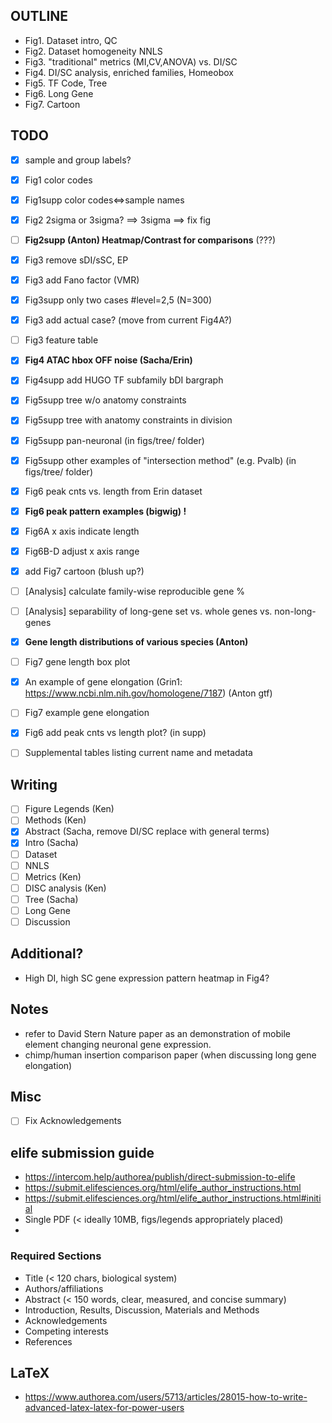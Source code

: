 ## OUTLINE
- Fig1. Dataset intro, QC
- Fig2. Dataset homogeneity NNLS
- Fig3. "traditional" metrics (MI,CV,ANOVA) vs. DI/SC
- Fig4. DI/SC analysis, enriched families, Homeobox
- Fig5. TF Code, Tree
- Fig6. Long Gene
- Fig7. Cartoon

## TODO
- [x] sample and group labels?
- [x] Fig1 color codes
- [x] Fig1supp color codes<=>sample names
- [x] Fig2 2sigma or 3sigma? ==> 3sigma ==> fix fig
- [ ] **Fig2supp (Anton) Heatmap/Contrast for comparisons** (???)
- [x] Fig3 remove sDI/sSC, EP
- [x] Fig3 add Fano factor (VMR)
- [x] Fig3supp only two cases #level=2,5 (N=300)
- [x] Fig3 add actual case? (move from current Fig4A?)
- [ ] Fig3 feature table
- [x] **Fig4 ATAC hbox OFF noise (Sacha/Erin)**
- [x] Fig4supp add HUGO TF subfamily bDI bargraph
- [x] Fig5supp tree w/o anatomy constraints
- [x] Fig5supp tree with anatomy constraints in division
- [x] Fig5supp pan-neuronal (in figs/tree/ folder)
- [x] Fig5supp other examples of "intersection method" (e.g. Pvalb) (in figs/tree/ folder)
- [x] Fig6 peak cnts vs. length from Erin dataset
- [x] **Fig6 peak pattern examples (bigwig) !**
- [x] Fig6A x axis indicate length
- [x] Fig6B-D adjust x axis range
- [x] add Fig7 cartoon (blush up?)
- [ ] [Analysis] calculate family-wise reproducible gene %
- [ ] [Analysis] separability of long-gene set vs. whole genes vs. non-long-genes
- [x] **Gene length distributions of various species (Anton)**
- [ ] Fig7 gene length box plot
- [x] An example of gene elongation (Grin1: https://www.ncbi.nlm.nih.gov/homologene/7187) (Anton gtf)
- [ ] Fig7 example gene elongation
- [x] Fig6 add peak cnts vs length plot? (in supp)
- [ ] Supplemental tables listing current name and metadata

 
## Writing
- [ ] Figure Legends (Ken)
- [ ] Methods (Ken)
- [x] Abstract (Sacha, remove DI/SC replace with general terms)
- [x] Intro (Sacha)
- [ ] Dataset
- [ ] NNLS
- [ ] Metrics (Ken)
- [ ] DISC analysis (Ken)
- [ ] Tree (Sacha)
- [ ] Long Gene 
- [ ] Discussion

## Additional?
- High DI, high SC gene expression pattern heatmap in Fig4?

## Notes
- refer to David Stern Nature paper as an demonstration of mobile element changing neuronal gene expression.
- chimp/human insertion comparison paper (when discussing long gene elongation)

## Misc
- [ ] Fix Acknowledgements


## elife submission guide
- https://intercom.help/authorea/publish/direct-submission-to-elife
- https://submit.elifesciences.org/html/elife_author_instructions.html
- https://submit.elifesciences.org/html/elife_author_instructions.html#initial
- Single PDF (< ideally 10MB, figs/legends appropriately placed)
- 
### Required Sections
- Title (< 120 chars, biological system)
- Authors/affiliations
- Abstract (< 150 words, clear, measured, and concise summary)
- Introduction, Results, Discussion, Materials and Methods
- Acknowledgements
- Competing interests
- References

## LaTeX
- https://www.authorea.com/users/5713/articles/28015-how-to-write-advanced-latex-latex-for-power-users
